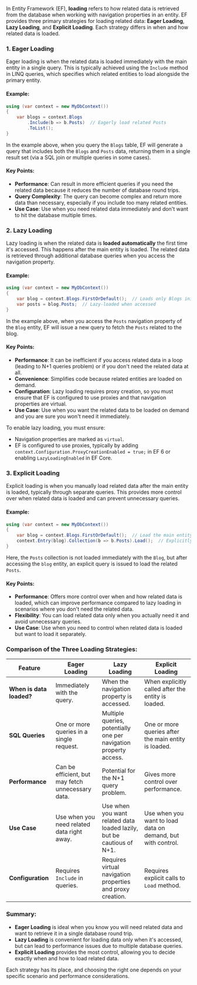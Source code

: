 In Entity Framework (EF), **loading** refers to how related data is retrieved from the database when working with navigation properties in an entity. EF provides three primary strategies for loading related data: **Eager Loading**, **Lazy Loading**, and **Explicit Loading**. Each strategy differs in when and how related data is loaded.

### 1. **Eager Loading**
Eager loading is when the related data is loaded immediately with the main entity in a single query. This is typically achieved using the `Include` method in LINQ queries, which specifies which related entities to load alongside the primary entity.

#### Example:
```csharp
using (var context = new MyDbContext())
{
    var blogs = context.Blogs
        .Include(b => b.Posts)  // Eagerly load related Posts
        .ToList();
}
```
In the example above, when you query the `Blogs` table, EF will generate a query that includes both the `Blogs` and `Posts` data, returning them in a single result set (via a SQL join or multiple queries in some cases).

#### Key Points:
- **Performance**: Can result in more efficient queries if you need the related data because it reduces the number of database round trips.
- **Query Complexity**: The query can become complex and return more data than necessary, especially if you include too many related entities.
- **Use Case**: Use when you need related data immediately and don't want to hit the database multiple times.

### 2. **Lazy Loading**
Lazy loading is when the related data is **loaded automatically** the first time it's accessed. This happens after the main entity is loaded. The related data is retrieved through additional database queries when you access the navigation property.

#### Example:
```csharp
using (var context = new MyDbContext())
{
    var blog = context.Blogs.FirstOrDefault();  // Loads only Blogs initially
    var posts = blog.Posts;  // Lazy-loaded when accessed
}
```
In the example above, when you access the `Posts` navigation property of the `Blog` entity, EF will issue a new query to fetch the `Posts` related to the blog.

#### Key Points:
- **Performance**: It can be inefficient if you access related data in a loop (leading to N+1 queries problem) or if you don't need the related data at all.
- **Convenience**: Simplifies code because related entities are loaded on demand.
- **Configuration**: Lazy loading requires proxy creation, so you must ensure that EF is configured to use proxies and that navigation properties are virtual.
- **Use Case**: Use when you want the related data to be loaded on demand and you are sure you won't need it immediately.

To enable lazy loading, you must ensure:
- Navigation properties are marked as `virtual`.
- EF is configured to use proxies, typically by adding `context.Configuration.ProxyCreationEnabled = true;` in EF 6 or enabling `LazyLoadingEnabled` in EF Core.

### 3. **Explicit Loading**
Explicit loading is when you manually load related data after the main entity is loaded, typically through separate queries. This provides more control over when related data is loaded and can prevent unnecessary queries.

#### Example:
```csharp
using (var context = new MyDbContext())
{
    var blog = context.Blogs.FirstOrDefault();  // Load the main entity
    context.Entry(blog).Collection(b => b.Posts).Load();  // Explicitly load related Posts
}
```
Here, the `Posts` collection is not loaded immediately with the `Blog`, but after accessing the `blog` entity, an explicit query is issued to load the related `Posts`.

#### Key Points:
- **Performance**: Offers more control over when and how related data is loaded, which can improve performance compared to lazy loading in scenarios where you don't need the related data.
- **Flexibility**: You can load related data only when you actually need it and avoid unnecessary queries.
- **Use Case**: Use when you need to control when related data is loaded but want to load it separately.

### Comparison of the Three Loading Strategies:

| Feature                 | Eager Loading                         | Lazy Loading                        | Explicit Loading                    |
|-------------------------|---------------------------------------|-------------------------------------|--------------------------------------|
| **When is data loaded?** | Immediately with the query.           | When the navigation property is accessed. | When explicitly called after the entity is loaded. |
| **SQL Queries**          | One or more queries in a single request. | Multiple queries, potentially one per navigation property access. | One or more queries after the main entity is loaded. |
| **Performance**          | Can be efficient, but may fetch unnecessary data. | Potential for the N+1 query problem. | Gives more control over performance. |
| **Use Case**             | Use when you need related data right away. | Use when you want related data loaded lazily, but be cautious of N+1. | Use when you want to load data on demand, but with control. |
| **Configuration**        | Requires `Include` in queries.         | Requires virtual navigation properties and proxy creation. | Requires explicit calls to `Load` method. |

### Summary:

- **Eager Loading** is ideal when you know you will need related data and want to retrieve it in a single database round trip.
- **Lazy Loading** is convenient for loading data only when it's accessed, but can lead to performance issues due to multiple database queries.
- **Explicit Loading** provides the most control, allowing you to decide exactly when and how to load related data.

Each strategy has its place, and choosing the right one depends on your specific scenario and performance considerations.